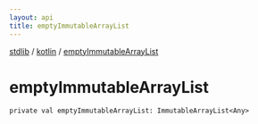 ```yaml
---
layout: api
title: emptyImmutableArrayList
---
```

[stdlib](../index.html) / [kotlin](index.html) / [emptyImmutableArrayList](emptyImmutableArrayList.html)

# emptyImmutableArrayList

```
private val emptyImmutableArrayList: ImmutableArrayList<Any>
```
